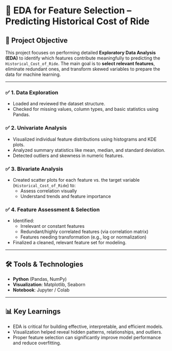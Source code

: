 # 🧠 EDA for Feature Selection – Predicting Historical Cost of Ride

## 📌 Project Objective
This project focuses on performing detailed **Exploratory Data Analysis (EDA)** to identify which features contribute meaningfully to predicting the `Historical_Cost_of_Ride`. The main goal is to **select relevant features**, eliminate redundant ones, and transform skewed variables to prepare the data for machine learning.

---

### ✅ 1. Data Exploration
- Loaded and reviewed the dataset structure.
- Checked for missing values, column types, and basic statistics using Pandas.

### ✅ 2. Univariate Analysis
- Visualized individual feature distributions using histograms and KDE plots.
- Analyzed summary statistics like mean, median, and standard deviation.
- Detected outliers and skewness in numeric features.

### ✅ 3. Bivariate Analysis
- Created scatter plots for each feature vs. the target variable (`Historical_Cost_of_Ride`) to:
  - Assess correlation visually
  - Understand trends and feature importance

### ✅ 4. Feature Assessment & Selection
- Identified:
  - Irrelevant or constant features
  - Redundant/highly correlated features (via correlation matrix)
  - Features needing transformation (e.g., log or normalization)
- Finalized a cleaned, relevant feature set for modeling.

---

## 🛠 Tools & Technologies
- **Python** (Pandas, NumPy)
- **Visualization**: Matplotlib, Seaborn
- **Notebook**: Jupyter / Colab

---

## 📊 Key Learnings
- EDA is critical for building effective, interpretable, and efficient models.
- Visualization helped reveal hidden patterns, relationships, and outliers.
- Proper feature selection can significantly improve model performance and reduce overfitting.

